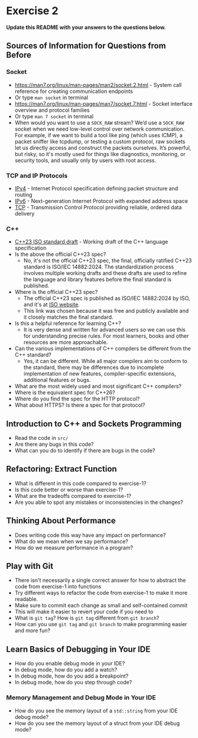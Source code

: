 # Exercise 2

**Update this README with your answers to the questions below.**

## Sources of Information for Questions from Before

### Socket 
- https://man7.org/linux/man-pages/man2/socket.2.html - System call reference
  for creating communication endpoints
- Or type `man socket` in terminal
- https://man7.org/linux/man-pages/man7/socket.7.html - Socket interface 
  overview and protocol families
- Or type `man 7 socket` in terminal
- When would you want to use a `SOCK_RAW` stream?
  We’d use a `SOCK_RAW` socket when we need low-level control over network communication. For example, if we want to build a tool like ping (which uses ICMP), a packet sniffer like tcpdump, or testing a custom protocol, raw sockets let us directly access and construct the packets ourselves. It’s powerful, but risky, so it's mostly used for things like diagnostics, monitoring, or security tools, and usually only by users with root access.

### TCP and IP Protocols
- [IPv4](https://www.rfc-editor.org/info/rfc791) - Internet Protocol 
  specification defining packet structure and routing
- [IPv6](https://www.rfc-editor.org/info/rfc8200) - Next-generation Internet 
  Protocol with expanded address space
- [TCP](https://datatracker.ietf.org/doc/html/rfc9293) - Transmission Control 
  Protocol providing reliable, ordered data delivery
    
### C++
- [C++23 ISO standard draft](https://www.open-std.org/jtc1/sc22/wg21/docs/papers/2023/n4950.pdf) - 
  Working draft of the C++ language specification
- Is the above the official C++23 spec? 
  - No, it's not the official C++23 spec, the final, officially ratified C++23 standard is ISO/IEC 14882:2024. The standardization process involves multiple working drafts and these drafts are used to refine the language and library features before the final standard is published.
- Where is the official C++23 spec?
  - The official C++23 spec is published as ISO/IEC 14882:2024 by ISO, and it's at [ISO website](https://www.iso.org/standard/79358.html).
  - This link was chosen because it was free and publicly available and it closely matches the final standard.
- Is this a helpful reference for learning C++?
  - It is very dense and written for advanced users so we can use this for understanding precise rules. For most learners, books and other resources are more approachable.
- Can the various implementations of C++ compilers be different from the
  C++ standard?
  - Yes, it can be different. While all major compilers aim to conform to the standard, there may be differences due to incomplete implementation of new features, compiler-specific extensions, additional features or bugs.
- What are the most widely used and most significant C++ compilers?
- Where is the equivalent spec for C++26?
- Where do you find the spec for the HTTP protocol?
- What about HTTPS? Is there a spec for that protocol?

## Introduction to C++ and Sockets Programming

- Read the code in `src/`
- Are there any bugs in this code? 
- What can you do to identify if there are bugs in the code?

## Refactoring: Extract Function

- What is different in this code compared to exercise-1?
- Is this code better or worse than exercise-1?
- What are the tradeoffs compared to exercise-1?
- Are you able to spot any mistakes or inconsistencies in the changes?
  
## Thinking About Performance

- Does writing code this way have any impact on performance?
- What do we mean when we say performance?
- How do we measure performance in a program?

## Play with Git

- There isn't necessarily a single correct answer for how to abstract the 
  code from exercise-1 into functions
- Try different ways to refactor the code from exercise-1 to make it more
  readable.
- Make sure to commit each change as small and self-contained commit
- This will make it easier to revert your code if you need to
- What is `git tag`? How is `git tag` different from `git branch`?
- How can you use `git tag` and `git branch` to make programming easier and
  more fun?

## Learn Basics of Debugging in Your IDE

- How do you enable debug mode in your IDE?
- In debug mode, how do you add a watch?
- In debug mode, how do you add a breakpoint?
- In debug mode, how do you step through code?

### Memory Management and Debug Mode in Your IDE

- How do you see the memory layout of a `std::string` from your IDE debug mode?
- How do you see the memory layout of a struct from your IDE debug mode?